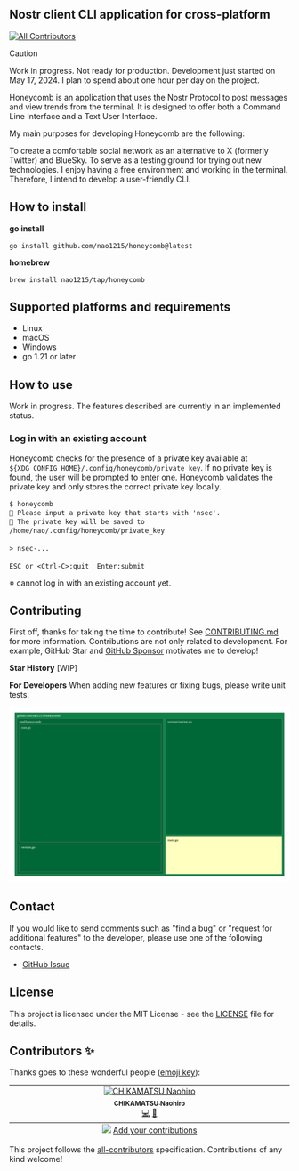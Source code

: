 ## Nostr client CLI application for cross-platform
<!-- ALL-CONTRIBUTORS-BADGE:START - Do not remove or modify this section -->
[![All Contributors](https://img.shields.io/badge/all_contributors-1-orange.svg?style=flat-square)](#contributors-)
<!-- ALL-CONTRIBUTORS-BADGE:END -->

> [!CAUTION]
> Work in progress. Not ready for production.
> Development just started on May 17, 2024. I plan to spend about one hour per day on the project.

Honeycomb is an application that uses the Nostr Protocol to post messages and view trends from the terminal. It is designed to offer both a Command Line Interface and a Text User Interface.

My main purposes for developing Honeycomb are the following:

To create a comfortable social network as an alternative to X (formerly Twitter) and BlueSky.
To serve as a testing ground for trying out new technologies.
I enjoy having a free environment and working in the terminal. Therefore, I intend to develop a user-friendly CLI.

## How to install
**go install**
```shell
go install github.com/nao1215/honeycomb@latest
```

**homebrew**
```shell
brew install nao1215/tap/honeycomb
```

## Supported platforms and requirements
- Linux
- macOS
- Windows
- go 1.21 or later

## How to use
Work in progress. The features described are currently in an implemented status.

### Log in with an existing account
Honeycomb checks for the presence of a private key available at `${XDG_CONFIG_HOME}/.config/honeycomb/private_key`. If no private key is found, the user will be prompted to enter one. Honeycomb validates the private key and only stores the correct private key locally.

```shell
$ honeycomb 
🐝 Please input a private key that starts with 'nsec'.
🐝 The private key will be saved to /home/nao/.config/honeycomb/private_key

> nsec-...                                                         

ESC or <Ctrl-C>:quit  Enter:submit
```
※ cannot log in with an existing account yet.


## Contributing
First off, thanks for taking the time to contribute! See [CONTRIBUTING.md](./CONTRIBUTING.md) for more information.  Contributions are not only related to development. For example, GitHub Star and [GitHub Sponsor](https://github.com/sponsors/nao1215) motivates me to develop!

**Star History**
[WIP]

**For Developers**
When adding new features or fixing bugs, please write unit tests.

![Unit Test Tree Map](./doc/img/cover-tree.svg)


## Contact
If you would like to send comments such as "find a bug" or "request for additional features" to the developer, please use one of the following contacts.

- [GitHub Issue](https://github.com/nao1215/honeycomb/issues)

## License
This project is licensed under the MIT License - see the [LICENSE](./LICENSE) file for details.


## Contributors ✨

Thanks goes to these wonderful people ([emoji key](https://allcontributors.org/docs/en/emoji-key)):

<!-- ALL-CONTRIBUTORS-LIST:START - Do not remove or modify this section -->
<!-- prettier-ignore-start -->
<!-- markdownlint-disable -->
<table>
  <tbody>
    <tr>
      <td align="center" valign="top" width="14.28%"><a href="https://debimate.jp/"><img src="https://avatars.githubusercontent.com/u/22737008?v=4?s=75" width="75px;" alt="CHIKAMATSU Naohiro"/><br /><sub><b>CHIKAMATSU Naohiro</b></sub></a><br /><a href="https://github.com/nao1215/honeycomb/commits?author=nao1215" title="Code">💻</a> <a href="https://github.com/nao1215/honeycomb/commits?author=nao1215" title="Documentation">📖</a></td>
    </tr>
  </tbody>
  <tfoot>
    <tr>
      <td align="center" size="13px" colspan="7">
        <img src="https://raw.githubusercontent.com/all-contributors/all-contributors-cli/1b8533af435da9854653492b1327a23a4dbd0a10/assets/logo-small.svg">
          <a href="https://all-contributors.js.org/docs/en/bot/usage">Add your contributions</a>
        </img>
      </td>
    </tr>
  </tfoot>
</table>

<!-- markdownlint-restore -->
<!-- prettier-ignore-end -->

<!-- ALL-CONTRIBUTORS-LIST:END -->

This project follows the [all-contributors](https://github.com/all-contributors/all-contributors) specification. Contributions of any kind welcome!
